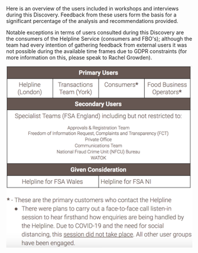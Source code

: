 Here is an overview of the users included in workshops and interviews during this Discovery. Feedback from these users form the basis for a significant percentage of the analysis and recommendations provided. 

Notable exceptions in terms of users consulted during this Discovery are the consumers of the Helpline Service (consumers and FBO's); although the team had every intention of gathering feedback from external users it was not possible during the available time frames due to GDPR constraints (for more information on this, please speak to Rachel Growden).

![Uploaded file](uploads/Screen_Shot_2020-03-30_at_12.00.31.png)